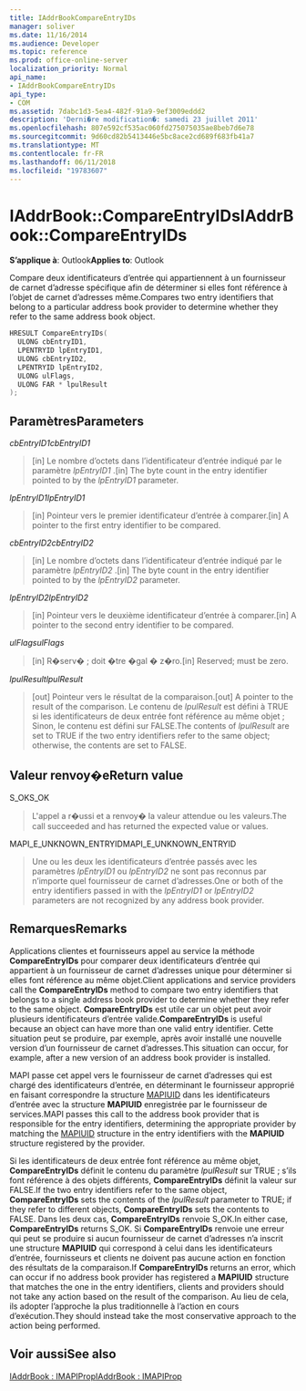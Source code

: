 ```yaml
---
title: IAddrBookCompareEntryIDs
manager: soliver
ms.date: 11/16/2014
ms.audience: Developer
ms.topic: reference
ms.prod: office-online-server
localization_priority: Normal
api_name:
- IAddrBookCompareEntryIDs
api_type:
- COM
ms.assetid: 7dabc1d3-5ea4-482f-91a9-9ef3009eddd2
description: 'Derni�re modification�: samedi 23 juillet 2011'
ms.openlocfilehash: 807e592cf535ac060fd275075035ae8beb7d6e78
ms.sourcegitcommit: 9d60cd82b5413446e5bc8ace2cd689f683fb41a7
ms.translationtype: MT
ms.contentlocale: fr-FR
ms.lasthandoff: 06/11/2018
ms.locfileid: "19783607"
---
```

# <a name="iaddrbookcompareentryids"></a><span data-ttu-id="19f89-103">IAddrBook::CompareEntryIDs</span><span class="sxs-lookup"><span data-stu-id="19f89-103">IAddrBook::CompareEntryIDs</span></span>

  
  
<span data-ttu-id="19f89-104">**S’applique à**: Outlook</span><span class="sxs-lookup"><span data-stu-id="19f89-104">**Applies to**: Outlook</span></span> 
  
<span data-ttu-id="19f89-105">Compare deux identificateurs d’entrée qui appartiennent à un fournisseur de carnet d’adresse spécifique afin de déterminer si elles font référence à l’objet de carnet d’adresses même.</span><span class="sxs-lookup"><span data-stu-id="19f89-105">Compares two entry identifiers that belong to a particular address book provider to determine whether they refer to the same address book object.</span></span> 
  
```cpp
HRESULT CompareEntryIDs(
  ULONG cbEntryID1,
  LPENTRYID lpEntryID1,
  ULONG cbEntryID2,
  LPENTRYID lpEntryID2,
  ULONG ulFlags,
  ULONG FAR * lpulResult
);
```

## <a name="parameters"></a><span data-ttu-id="19f89-106">Paramètres</span><span class="sxs-lookup"><span data-stu-id="19f89-106">Parameters</span></span>

 <span data-ttu-id="19f89-107">_cbEntryID1_</span><span class="sxs-lookup"><span data-stu-id="19f89-107">_cbEntryID1_</span></span>
  
> <span data-ttu-id="19f89-108">[in] Le nombre d’octets dans l’identificateur d’entrée indiqué par le paramètre _lpEntryID1_ .</span><span class="sxs-lookup"><span data-stu-id="19f89-108">[in] The byte count in the entry identifier pointed to by the  _lpEntryID1_ parameter.</span></span> 
    
 <span data-ttu-id="19f89-109">_lpEntryID1_</span><span class="sxs-lookup"><span data-stu-id="19f89-109">_lpEntryID1_</span></span>
  
> <span data-ttu-id="19f89-110">[in] Pointeur vers le premier identificateur d’entrée à comparer.</span><span class="sxs-lookup"><span data-stu-id="19f89-110">[in] A pointer to the first entry identifier to be compared.</span></span>
    
 <span data-ttu-id="19f89-111">_cbEntryID2_</span><span class="sxs-lookup"><span data-stu-id="19f89-111">_cbEntryID2_</span></span>
  
> <span data-ttu-id="19f89-112">[in] Le nombre d’octets dans l’identificateur d’entrée indiqué par le paramètre _lpEntryID2_ .</span><span class="sxs-lookup"><span data-stu-id="19f89-112">[in] The byte count in the entry identifier pointed to by the  _lpEntryID2_ parameter.</span></span> 
    
 <span data-ttu-id="19f89-113">_lpEntryID2_</span><span class="sxs-lookup"><span data-stu-id="19f89-113">_lpEntryID2_</span></span>
  
> <span data-ttu-id="19f89-114">[in] Pointeur vers le deuxième identificateur d’entrée à comparer.</span><span class="sxs-lookup"><span data-stu-id="19f89-114">[in] A pointer to the second entry identifier to be compared.</span></span>
    
 <span data-ttu-id="19f89-115">_ulFlags_</span><span class="sxs-lookup"><span data-stu-id="19f89-115">_ulFlags_</span></span>
  
> <span data-ttu-id="19f89-116">[in] R�serv� ; doit �tre �gal � z�ro.</span><span class="sxs-lookup"><span data-stu-id="19f89-116">[in] Reserved; must be zero.</span></span>
    
 <span data-ttu-id="19f89-117">_lpulResult_</span><span class="sxs-lookup"><span data-stu-id="19f89-117">_lpulResult_</span></span>
  
> <span data-ttu-id="19f89-118">[out] Pointeur vers le résultat de la comparaison.</span><span class="sxs-lookup"><span data-stu-id="19f89-118">[out] A pointer to the result of the comparison.</span></span> <span data-ttu-id="19f89-119">Le contenu de _lpulResult_ est défini à TRUE si les identificateurs de deux entrée font référence au même objet ; Sinon, le contenu est défini sur FALSE.</span><span class="sxs-lookup"><span data-stu-id="19f89-119">The contents of  _lpulResult_ are set to TRUE if the two entry identifiers refer to the same object; otherwise, the contents are set to FALSE.</span></span> 
    
## <a name="return-value"></a><span data-ttu-id="19f89-120">Valeur renvoy�e</span><span class="sxs-lookup"><span data-stu-id="19f89-120">Return value</span></span>

<span data-ttu-id="19f89-121">S_OK</span><span class="sxs-lookup"><span data-stu-id="19f89-121">S_OK</span></span> 
  
> <span data-ttu-id="19f89-122">L'appel a r�ussi et a renvoy� la valeur attendue ou les valeurs.</span><span class="sxs-lookup"><span data-stu-id="19f89-122">The call succeeded and has returned the expected value or values.</span></span>
    
<span data-ttu-id="19f89-123">MAPI_E_UNKNOWN_ENTRYID</span><span class="sxs-lookup"><span data-stu-id="19f89-123">MAPI_E_UNKNOWN_ENTRYID</span></span> 
  
> <span data-ttu-id="19f89-124">Une ou les deux les identificateurs d’entrée passés avec les paramètres _lpEntryID1_ ou _lpEntryID2_ ne sont pas reconnus par n’importe quel fournisseur de carnet d’adresses.</span><span class="sxs-lookup"><span data-stu-id="19f89-124">One or both of the entry identifiers passed in with the  _lpEntryID1_ or  _lpEntryID2_ parameters are not recognized by any address book provider.</span></span> 
    
## <a name="remarks"></a><span data-ttu-id="19f89-125">Remarques</span><span class="sxs-lookup"><span data-stu-id="19f89-125">Remarks</span></span>

<span data-ttu-id="19f89-126">Applications clientes et fournisseurs appel au service la méthode **CompareEntryIDs** pour comparer deux identificateurs d’entrée qui appartient à un fournisseur de carnet d’adresses unique pour déterminer si elles font référence au même objet.</span><span class="sxs-lookup"><span data-stu-id="19f89-126">Client applications and service providers call the **CompareEntryIDs** method to compare two entry identifiers that belongs to a single address book provider to determine whether they refer to the same object.</span></span> <span data-ttu-id="19f89-127">**CompareEntryIDs** est utile car un objet peut avoir plusieurs identificateurs d’entrée valide.</span><span class="sxs-lookup"><span data-stu-id="19f89-127">**CompareEntryIDs** is useful because an object can have more than one valid entry identifier.</span></span> <span data-ttu-id="19f89-128">Cette situation peut se produire, par exemple, après avoir installé une nouvelle version d’un fournisseur de carnet d’adresses.</span><span class="sxs-lookup"><span data-stu-id="19f89-128">This situation can occur, for example, after a new version of an address book provider is installed.</span></span> 
  
<span data-ttu-id="19f89-129">MAPI passe cet appel vers le fournisseur de carnet d’adresses qui est chargé des identificateurs d’entrée, en déterminant le fournisseur approprié en faisant correspondre la structure [MAPIUID](mapiuid.md) dans les identificateurs d’entrée avec la structure **MAPIUID** enregistrée par le fournisseur de services.</span><span class="sxs-lookup"><span data-stu-id="19f89-129">MAPI passes this call to the address book provider that is responsible for the entry identifiers, determining the appropriate provider by matching the [MAPIUID](mapiuid.md) structure in the entry identifiers with the **MAPIUID** structure registered by the provider.</span></span> 
  
<span data-ttu-id="19f89-130">Si les identificateurs de deux entrée font référence au même objet, **CompareEntryIDs** définit le contenu du paramètre _lpulResult_ sur TRUE ; s’ils font référence à des objets différents, **CompareEntryIDs** définit la valeur sur FALSE.</span><span class="sxs-lookup"><span data-stu-id="19f89-130">If the two entry identifiers refer to the same object, **CompareEntryIDs** sets the contents of the  _lpulResult_ parameter to TRUE; if they refer to different objects, **CompareEntryIDs** sets the contents to FALSE.</span></span> <span data-ttu-id="19f89-131">Dans les deux cas, **CompareEntryIDs** renvoie S_OK.</span><span class="sxs-lookup"><span data-stu-id="19f89-131">In either case, **CompareEntryIDs** returns S_OK.</span></span> <span data-ttu-id="19f89-132">Si **CompareEntryIDs** renvoie une erreur qui peut se produire si aucun fournisseur de carnet d’adresses n’a inscrit une structure **MAPIUID** qui correspond à celui dans les identificateurs d’entrée, fournisseurs et clients ne doivent pas aucune action en fonction des résultats de la comparaison.</span><span class="sxs-lookup"><span data-stu-id="19f89-132">If **CompareEntryIDs** returns an error, which can occur if no address book provider has registered a **MAPIUID** structure that matches the one in the entry identifiers, clients and providers should not take any action based on the result of the comparison.</span></span> <span data-ttu-id="19f89-133">Au lieu de cela, ils adopter l’approche la plus traditionnelle à l’action en cours d’exécution.</span><span class="sxs-lookup"><span data-stu-id="19f89-133">They should instead take the most conservative approach to the action being performed.</span></span> 
  
## <a name="see-also"></a><span data-ttu-id="19f89-134">Voir aussi</span><span class="sxs-lookup"><span data-stu-id="19f89-134">See also</span></span>



[<span data-ttu-id="19f89-135">IAddrBook : IMAPIProp</span><span class="sxs-lookup"><span data-stu-id="19f89-135">IAddrBook : IMAPIProp</span></span>](iaddrbookimapiprop.md)

